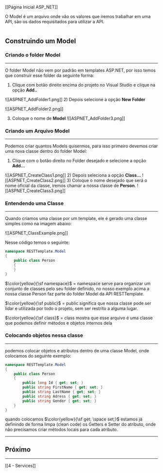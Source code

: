[[Página Inicial ASP_NET]]

O Model é um arquivo onde vão os valores que iremos trabalhar em uma API, são os dados requisitados para utilizar a API.

```table-of-contents
```

## Construindo um Model

### Criando o folder Model
---
O folder Model não vem por padrão em templates ASP.NET, por isso temos que construir esse folder da seguinte forma:

1) Clique com botão direito encima do projeto no Visual Studio e clique na opção **Add..**

![[ASPNET_AddFolder1.png]]
2) Depois selecione a opção **New Folder**

![[ASPNET_AddFolder2.png]]

3) Coloque o nome de **Model**
![[ASPNET_AddFolder3.png]]

### Criando um Arquivo Model
---
Podemos criar quantos Models quisermos, para isso primeiro devemos criar uma nova classe dentro do folder Model:

1) Clique com o botão direito no Folder desejado e selecione a opção **Add...**

![[ASPNET_CreateClass1.png]]
2) Depois seleciona a opção **Class...**
![[ASPNET_CreateClass2.png]]
3) Coloque o nome desejado que será o nome oficial da classe, iremos chamar a nossa classe de **Person**.
![[ASPNET_CreateClass3.png]]

### Entendendo uma Classe
---
Quando criamos uma classe por um template, ele é gerado uma classe simples como na imagem abaixo:

![[ASPNET_ClassExample.png]]

Nesse código temos o seguinte:

```csharp
namespace RESTTemplate.Model
{
    public class Person
    {
    }
}
```

$\color{yellow}{\sf namespace}$ = namespace serve para organizar um conjunto de classes pelo seu folder definido, no nosso exemplo acima a nossa classe Person faz parte do folder Model da API RESTTemplate.

$\color{yellow}{\sf public}$ = public significa que nossa classe pode ser lidar e utilizada por todo o projeto, sem ser restrito a alguma lugar.

$\color{yellow}{\sf class}$ = class mostra que esse arquivo é uma classe que podemos definir métodos e objetos internos dela

### Colocando objetos nessa classe
---
podemos colocar objetos e atributos dentro de uma classe Model, onde colocamos do seguinte exemplo:

```csharp
namespace RESTTemplate.Model
{
    public class Person
    {
        public long Id { get; set; }
        public string FirstName { get; set; }
        public string LastName { get; set; }
        public string Adress { get; set; }
        public string Gender { get; set; }
    }
}
```

quando colocamos $\color{yellow}{\sf get; \space set;}$ estamos já definindo de forma limpa (clean code) os Getters e Setter do atributo, onde não precisamos criar métodos locais para cada atributo.

---
## Próximo
---
[[4 - Services]]